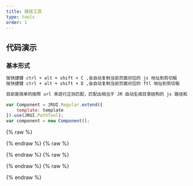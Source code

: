 ```yaml
---
title: 路径工具
type: tools
order: 1
---
```


## 代码演示

### 基本形式

<!-- demo_start -->
<div class="m-example"></div>

```xml
按快捷键 ctrl + alt + shift + C ,会自动复制当前页面对应的 js 地址到剪切板
按快捷键 ctrl + alt + shift + D ,会自动复制当前页面对应的 ftl 地址到剪切板

目前是简单的按照 url 来进行正则匹配，匹配出相当于 JR 自动生成目录结构的 js 路径和 ftl 路径，对于 JR 自动生成的目录来说相对准确。如果不是 JR 自动生成的目录不保证准确率。
```

```javascript
var Component = JRUI.Regular.extend({
    template: template
}).use(JRUI.PathTool);
var component = new Component();
```
<!-- demo_end -->



{% raw %}
<script>
var index = 0;

    (function(index) {
      var template = JRUI._.multiline(function(){/*
      
按快捷键 ctrl + alt + shift + C ,会自动复制当前页面对应的 js 地址到剪切板
按快捷键 ctrl + alt + shift + D ,会自动复制当前页面对应的 ftl 地址到剪切板

目前是简单的按照 url 来进行正则匹配，匹配出相当于 JR 自动生成目录结构的 js 路径和 ftl 路径，对于 JR 自动生成的目录来说相对准确。如果不是 JR 自动生成的目录不保证准确率。

      */});
      
var Component = JRUI.Regular.extend({
    template: template
}).use(JRUI.PathTool);
var component = new Component();

      component.$inject(document.querySelectorAll('.m-example')[index]);
    })(index++);
    
</script>
{% endraw %}
{% raw %}
<script>
var index = 0;

    (function(index) {
      var template = JRUI._.multiline(function(){/*
      
按快捷键 ctrl + alt + shift + C ,会自动复制当前页面对应的 js 地址到剪切板
按快捷键 ctrl + alt + shift + D ,会自动复制当前页面对应的 ftl 地址到剪切板

目前是简单的按照 url 来进行正则匹配，匹配出相当于 JR 自动生成目录结构的 js 路径和 ftl 路径，对于 JR 自动生成的目录来说相对准确。如果不是 JR 自动生成的目录不保证准确率。

      */});
      
var Component = JRUI.Regular.extend({
    template: template
}).use(JRUI.PathTool);
var component = new Component();

      component.$inject(document.querySelectorAll('.m-example')[index]);
    })(index++);
    
</script>
{% endraw %}
{% raw %}
<script>
var index = 0;

    (function(index) {
      var template = JRUI._.multiline(function(){/*
      
按快捷键 ctrl + alt + shift + C ,会自动复制当前页面对应的 js 地址到剪切板
按快捷键 ctrl + alt + shift + D ,会自动复制当前页面对应的 ftl 地址到剪切板

目前是简单的按照 url 来进行正则匹配，匹配出相当于 JR 自动生成目录结构的 js 路径和 ftl 路径，对于 JR 自动生成的目录来说相对准确。如果不是 JR 自动生成的目录不保证准确率。

      */});
      
var Component = JRUI.Regular.extend({
    template: template
}).use(JRUI.PathTool);
var component = new Component();

      component.$inject(document.querySelectorAll('.m-example')[index]);
    })(index++);
    
</script>
{% endraw %}
{% raw %}
<script>
var index = 0;

    (function(index) {
      var template = JRUI._.multiline(function(){/*
      
按快捷键 ctrl + alt + shift + C ,会自动复制当前页面对应的 js 地址到剪切板
按快捷键 ctrl + alt + shift + D ,会自动复制当前页面对应的 ftl 地址到剪切板

目前是简单的按照 url 来进行正则匹配，匹配出相当于 JR 自动生成目录结构的 js 路径和 ftl 路径，对于 JR 自动生成的目录来说相对准确。如果不是 JR 自动生成的目录不保证准确率。

      */});
      
var Component = JRUI.Regular.extend({
    template: template
}).use(JRUI.PathTool);
var component = new Component();

      component.$inject(document.querySelectorAll('.m-example')[index]);
    })(index++);
    
</script>
{% endraw %}